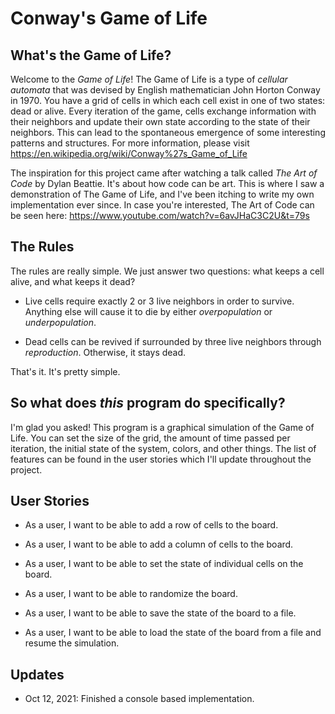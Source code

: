 # Conway's Game of Life

## What's the Game of Life?

Welcome to the *Game of Life*! The Game of Life is a type of
*cellular automata* that was devised by English mathematician 
John Horton Conway in 1970. You have a grid of cells in 
which each cell exist in one of two states: dead or alive. 
Every iteration of the game, cells exchange information
with their neighbors and update their own state according
to the state of their neighbors. This can lead to the 
spontaneous emergence of some interesting patterns and 
structures. For more information, please visit 
https://en.wikipedia.org/wiki/Conway%27s_Game_of_Life

The inspiration for this project came 
after watching a talk called *The Art of Code* 
by Dylan Beattie. It's about how code
can be art. This is where I saw a demonstration of
The Game of Life, and I've been itching to write 
my own implementation ever since. In case you're interested, 
The Art of Code can be seen here:
https://www.youtube.com/watch?v=6avJHaC3C2U&t=79s

## The Rules

The rules are really simple. We just answer two questions: 
what keeps a cell alive, and what keeps it dead?

- Live cells require exactly 2 or 3 live neighbors in order
to survive. Anything else will cause it to die by either
  *overpopulation* or *underpopulation*. 
  
- Dead cells can be revived if surrounded by three live 
neighbors through *reproduction*. Otherwise, it stays dead. 

That's it. It's pretty simple. 

## So what does *this* program do specifically?

I'm glad you asked! This program is a graphical simulation
of the Game of Life. You can set the size of the grid, the
amount of time passed per iteration, the initial state of
the system, colors, and other things. The list of features
can be found in the user stories which I'll update 
throughout the project.

## User Stories

- As a user, I want to be able to add a row of cells to the board. 

- As a user, I want to be able to add a column of cells to the board.
  
- As a user, I want to be able to set the state of individual cells
on the board.
  
- As a user, I want to be able to randomize the board. 

- As a user, I want to be able to save the state of the board to a file. 

- As a user, I want to be able to load the state of the board from a file and
resume the simulation. 

## Updates
- Oct 12, 2021: Finished a console based implementation. 